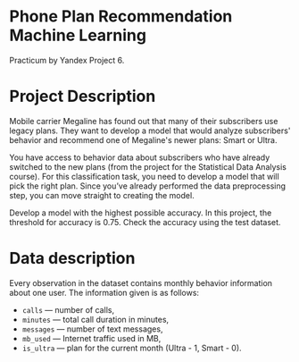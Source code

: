 # Phone Plan Recommendation Machine Learning
Practicum by Yandex Project 6.

# Project Description
Mobile carrier Megaline has found out that many of their subscribers use legacy plans. They want to develop a model that would analyze subscribers' behavior and recommend one of Megaline's newer plans: Smart or Ultra.

You have access to behavior data about subscribers who have already switched to the new plans (from the project for the Statistical Data Analysis course). For this classification task, you need to develop a model that will pick the right plan. Since you’ve already performed the data preprocessing step, you can move straight to creating the model.

Develop a model with the highest possible accuracy. In this project, the threshold for accuracy is 0.75. Check the accuracy using the test dataset.

# Data description
Every observation in the dataset contains monthly behavior information about one user. The information given is as follows:
* `сalls` — number of calls,
* `minutes` — total call duration in minutes,
* `messages` — number of text messages,
* `mb_used` — Internet traffic used in MB,
* `is_ultra` — plan for the current month (Ultra - 1, Smart - 0).
